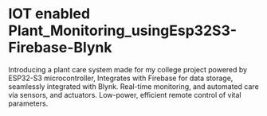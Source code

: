 # IOT enabled Plant_Monitoring_usingEsp32S3-Firebase-Blynk
 Introducing a plant care system made for my college project powered by ESP32-S3 microcontroller, Integrates with Firebase for data storage, seamlessly integrated with Blynk. Real-time monitoring, and automated care via sensors, and actuators. Low-power, efficient remote control of vital parameters. 
